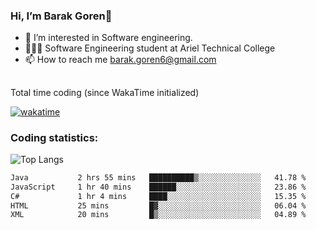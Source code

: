 ###  Hi, I’m Barak Goren👋
- 👀 I’m interested in Software engineering.
- 👨🏼‍🎓 Software Engineering student at Ariel Technical College
- 📫 How to reach me barak.goren6@gmail.com
##
Total time coding (since WakaTime initialized)

[![wakatime](https://wakatime.com/badge/user/5cc5ec80-a806-4ca2-a704-db29274e48cd.svg)](https://wakatime.com/@5cc5ec80-a806-4ca2-a704-db29274e48cd)

   
### Coding statistics:

![Top Langs](https://github-readme-stats.vercel.app/api/top-langs/?username=barakgoren&layout=compact&langs_count=30&exclude_repo=ML_learning&line_height=25)


<!--START_SECTION:waka-->

```txt
Java           2 hrs 55 mins   ██████████▒░░░░░░░░░░░░░░   41.78 %
JavaScript     1 hr 40 mins    ██████░░░░░░░░░░░░░░░░░░░   23.86 %
C#             1 hr 4 mins     ████░░░░░░░░░░░░░░░░░░░░░   15.35 %
HTML           25 mins         █▓░░░░░░░░░░░░░░░░░░░░░░░   06.04 %
XML            20 mins         █▒░░░░░░░░░░░░░░░░░░░░░░░   04.89 %
```

<!--END_SECTION:waka-->

<!---
barakgoren/barakgoren is a ✨ special ✨ repository because its `README.md` (this file) appears on your GitHub profile.
You can click the Preview link to take a look at your changes.
--->
